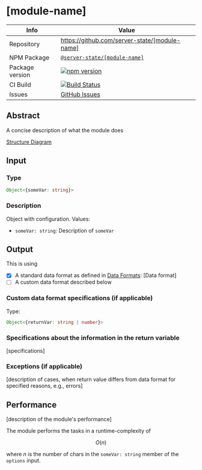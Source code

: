 <!-- Search and replace '[module-name]' in this file and replace it with the actual module name -->

# [module-name]


|Info|Value|
|---|---|
|Repository|https://github.com/server-state/[module-name]|
|NPM Package|[`@server-state/[module-name]`](https://www.npmjs.com/package/@server-state/[module-name])|
|Package version|[![npm version](https://badge.fury.io/js/%40server-state%2F[module-name].svg)](https://www.npmjs.com/package/@server-state/[module-name])|
|CI Build|[![Build Status](https://travis-ci.com/server-state/[module-name].svg?branch=master)](https://travis-ci.com/server-state/[module-name])|
|Issues|[GitHub Issues](https://github.com/server-state/[module-name]/issues?q=is%3Aissue+is%3Aopen+sort%3Aupdated-desc)|

## Abstract
A concise description of what the module does

<!-- Copy and rename the _sm-template folder and adjust the diagrams contents to fit you SM -->
[Structure Diagram](_sm-template/structure.puml ':include :type=code plantuml')

## Input

### Type

```typescript
Object<{someVar: string}>
```

### Description
Object with configuration. Values:

- `someVar: string`: Description of `someVar`

## Output
This is using

- [x] A standard data format as defined in [Data Formats](/arch/data-formats.md): [Data format]
- [ ] A custom data format described below

### Custom data format specifications (if applicable)

Type:

```ts
Object<{returnVar: string | number}>
```

### Specifications about the information in the return variable

[specifications]

### Exceptions (if applicable)

<!-- n/a -->
[description of cases, when return value differs from data format for specified reasons, e.g., errors]

## Performance
[description of the module's performance]

The module performs the tasks in a runtime-complexity of

$$O(n)$$

where $n$ is the number of chars in the `someVar: string` member of the `options` input. 

